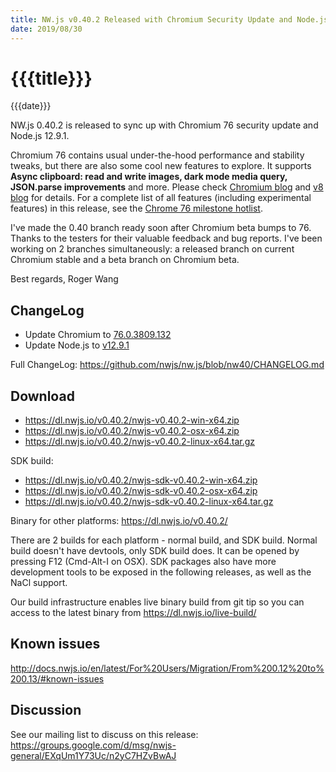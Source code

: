 ```yaml
---
title: NW.js v0.40.2 Released with Chromium Security Update and Node.js 12.9.1
date: 2019/08/30
---
```

# {{{title}}}
{{{date}}}

NW.js 0.40.2 is released to sync up with Chromium 76 security update and Node.js 12.9.1.

Chromium 76 contains usual under-the-hood performance and stability tweaks, but there are also some cool new features to explore. It supports **Async clipboard: read and write images, dark mode media query, JSON.parse improvements** and more. Please check [Chromium blog](https://blog.chromium.org/2019/06/chrome-76-beta-dark-mode-payments-new.html) and [v8 blog](https://v8.dev/blog/v8-release-76) for details. For a complete list of all features (including experimental features) in this release, see the [Chrome 76 milestone hotlist](https://www.chromestatus.com/features#milestone=76).

I've made the 0.40 branch ready soon after Chromium beta bumps to 76. Thanks to the testers for their valuable feedback and bug reports. I've been working on 2 branches simultaneously: a released branch on current Chromium stable and a beta branch on Chromium beta.

Best regards,
Roger Wang

## ChangeLog

- Update Chromium to [76.0.3809.132](https://chromereleases.googleblog.com/2019/08/stable-channel-update-for-desktop_26.html)
- Update Node.js to [v12.9.1](https://nodejs.org/en/blog/release/v12.9.1/)

Full ChangeLog: https://github.com/nwjs/nw.js/blob/nw40/CHANGELOG.md

## Download 

* https://dl.nwjs.io/v0.40.2/nwjs-v0.40.2-win-x64.zip 
* https://dl.nwjs.io/v0.40.2/nwjs-v0.40.2-osx-x64.zip 
* https://dl.nwjs.io/v0.40.2/nwjs-v0.40.2-linux-x64.tar.gz 

SDK build: 
* https://dl.nwjs.io/v0.40.2/nwjs-sdk-v0.40.2-win-x64.zip 
* https://dl.nwjs.io/v0.40.2/nwjs-sdk-v0.40.2-osx-x64.zip 
* https://dl.nwjs.io/v0.40.2/nwjs-sdk-v0.40.2-linux-x64.tar.gz 

Binary for other platforms: https://dl.nwjs.io/v0.40.2/ 

There are 2 builds for each platform - normal build, and SDK build. Normal build doesn't have devtools, only SDK build does. lt can be opened by pressing F12 (Cmd-Alt-I on OSX). SDK packages also have more development tools to be exposed in the following releases, as well as the NaCl support.

Our build infrastructure enables live binary build from git tip so you can access to the latest binary from https://dl.nwjs.io/live-build/ 

## Known issues 

http://docs.nwjs.io/en/latest/For%20Users/Migration/From%200.12%20to%200.13/#known-issues

## Discussion

See our mailing list to discuss on this release: https://groups.google.com/d/msg/nwjs-general/EXqUm1Y73Uc/n2yC7HZvBwAJ

